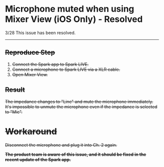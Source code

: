 # Microphone muted when using Mixer View (iOS Only) - Resolved

3/28
This issue has been resolved.

---
## ~~Reproduce Step~~

1. ~~Connect the Spark app to Spark LIVE.~~
2. ~~Connect a microphone to Spark LIVE via a XLR cable.~~
3. ~~Open Mixer View.~~

## ~~Result~~

~~The impedance changes to "Line" and mute the microphone immediately. It's impossible to unmute the microphone even if the impedance is selected to "Mic".~~

# ~~Workaround~~

~~Disconnect the microphone and plug it into Ch. 2 again.~~ 


~~**The product team is aware of this issue, and it should be fixed in the recent update of the Spark app.**~~